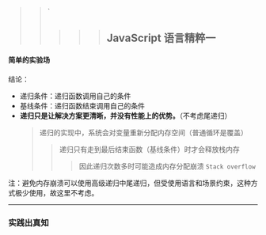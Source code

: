 > > `
> >
> > > > > ## JavaScript 语言精粹一

#### 简单的实验场

结论：

- 递归条件：递归函数调用自己的条件
- 基线条件：递归函数结束调用自己的条件
- **递归只是让解决方案更清晰，并没有性能上的优势。**（不考虑尾递归）
  > 递归的实现中，系统会对变量重新分配内存空间（普通循环是覆盖）
  >
  > > 递归只有走到最后结束函数（基线条件）时才会释放栈内存
  > >
  > > > 因此递归次数多时可能造成内存分配崩溃 `Stack overflow`

注：避免内存崩溃可以使用高级递归中尾递归，但受使用语言和场景约束，这种方式极少使用，故这里不考虑。

---

### 实践出真知
